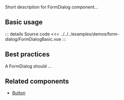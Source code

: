 Short description for FormDialog component...

## Basic usage

<FormDialogBasic />

::: details Source code
<<< ../../../examples/demos/form-dialog/FormDialogBasic.vue
:::

## Best practices

A FormDialog should ...

## Related components

- [Button](/components/button/button.doc)
